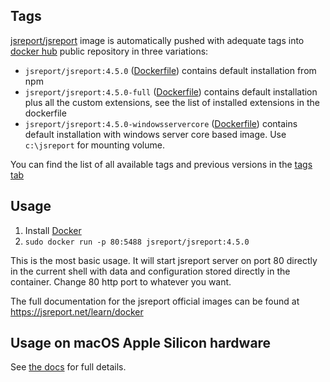 
Tags
----

[jsreport/jsreport](https://hub.docker.com/r/jsreport/jsreport/) image is automatically pushed with adequate tags into [docker hub](https://www.docker.com/)  public repository in three variations:
>
- `jsreport/jsreport:4.5.0` ([Dockerfile](https://github.com/jsreport/jsreport/blob/4.5.0/packages/jsreport/docker/default/Dockerfile))  contains default installation from npm
- `jsreport/jsreport:4.5.0-full` ([Dockerfile](https://github.com/jsreport/jsreport/blob/4.5.0/packages/jsreport/docker/full/Dockerfile)) contains default installation plus all the custom extensions, see the list of installed extensions in the dockerfile
- `jsreport/jsreport:4.5.0-windowsservercore` ([Dockerfile](https://github.com/jsreport/jsreport/blob/4.5.0/packages/jsreport/docker/windowsservercore/Dockerfile)) contains default installation with windows server core based image. Use `c:\jsreport` for mounting volume.

You can find the list of all available tags and previous versions in the [tags tab](https://hub.docker.com/r/jsreport/jsreport/tags/)

Usage
-----

1. Install [Docker](https://www.docker.com/)
2. `sudo docker run -p 80:5488 jsreport/jsreport:4.5.0`

This is the most basic usage. It will start jsreport server on port 80 directly in the current shell with data and configuration stored directly in the container. Change 80 http port to whatever you want.

The full documentation for the jsreport official images can be found at https://jsreport.net/learn/docker

Usage on macOS Apple Silicon hardware
--------------------------

See [the docs](https://jsreport.net/learn/docker#usage-on-macos-apple-silicon-hardware) for full details.
